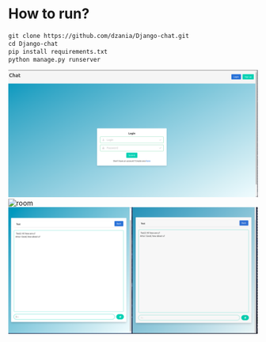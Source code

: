 # How to run?

```
git clone https://github.com/dzania/Django-chat.git
cd Django-chat
pip install requirements.txt
python manage.py runserver
```

![login](./img/Login.png)
![room](./img/Rogin.png)
![chat](./img/Chat.png)
